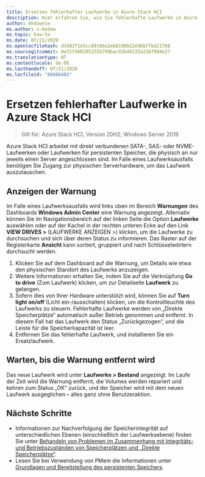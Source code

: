 ```yaml
---
title: Ersetzen fehlerhafter Laufwerke in Azure Stack HCI
description: Hier erfahren Sie, wie Sie fehlerhafte Laufwerke in Azure Stack HCI ersetzen.
author: khdownie
ms.author: v-kedow
ms.topic: how-to
ms.date: 07/21/2020
ms.openlocfilehash: d3d03f1e5cc89186e2eb8198b52e96bffbd21768
ms.sourcegitcommit: 0e52f460295255b799bac92b40122a22bf994e27
ms.translationtype: HT
ms.contentlocale: de-DE
ms.lasthandoff: 07/21/2020
ms.locfileid: "86866482"
---
```

# <a name="replace-failed-drives-on-azure-stack-hci"></a>Ersetzen fehlerhafter Laufwerke in Azure Stack HCI

> Gilt für: Azure Stack HCI, Version 20H2; Windows Server 2019

Azure Stack HCI arbeitet mit direkt verbundenen SATA-, SAS- oder NVME-Laufwerken oder Laufwerken für persistenten Speicher, die physisch an nur jeweils einen Server angeschlossen sind. Im Falle eines Laufwerksausfalls benötigen Sie Zugang zur physischen Serverhardware, um das Laufwerk auszutauschen.

## <a name="find-the-alert"></a>Anzeigen der Warnung
Im Falle eines Laufwerksausfalls wird links oben im Bereich **Warnungen** des Dashboards **Windows Admin Center** eine Warnung angezeigt. Alternativ können Sie im Navigationsbereich auf der linken Seite die Option **Laufwerke** auswählen oder auf der Kachel in der rechten unteren Ecke auf den Link **VIEW DRIVES >** (LAUFWERKE ANZEIGEN >) klicken, um die Laufwerke zu durchsuchen und sich über deren Status zu informieren. Das Raster auf der Registerkarte **Ansicht** kann sortiert, gruppiert und nach Schlüsselwörtern durchsucht werden.

1. Klicken Sie auf dem Dashboard auf die Warnung, um Details wie etwa den physischen Standort des Laufwerks anzuzeigen.
1. Weitere Informationen erhalten Sie, indem Sie auf die Verknüpfung **Go to drive** (Zum Laufwerk) klicken, um zur Detailseite **Laufwerk** zu gelangen.
1. Sofern dies von Ihrer Hardware unterstützt wird, können Sie auf **Turn light on/off** (Licht ein-/ausschalten) klicken, um die Kontrollleuchte des Laufwerks zu steuern.
   Fehlerhafte Laufwerke werden von „Direkte Speicherplätze“ automatisch außer Betrieb genommen und entfernt. In diesem Fall hat das Laufwerk den Status „Zurückgezogen“, und die Leiste für die Speicherkapazität ist leer.
1. Entfernen Sie das fehlerhafte Laufwerk, und installieren Sie ein Ersatzlaufwerk.

## <a name="wait-for-the-alert-to-clear"></a>Warten, bis die Warnung entfernt wird
Das neue Laufwerk wird unter **Laufwerke > Bestand** angezeigt. Im Laufe der Zeit wird die Warnung entfernt, die Volumes werden repariert und kehren zum Status „OK“ zurück, und der Speicher wird mit dem neuen Laufwerk ausgeglichen – alles ganz ohne Benutzeraktion.

## <a name="next-steps"></a>Nächste Schritte
- Informationen zur Nachverfolgung der Speicherintegrität auf unterschiedlichen Ebenen (einschließlich der Laufwerksebene) finden Sie unter [Behandeln von Problemen im Zusammenhang mit Integritäts- und Betriebszuständen von Speicherplätzen und „Direkte Speicherplätze“](/windows-server/storage/storage-spaces/storage-spaces-states).
- Lesen Sie bei Verwendung von PMem die Informationen unter [Grundlagen und Bereitstellung des persistenten Speichers](/windows-server/storage/storage-spaces/deploy-pmem).